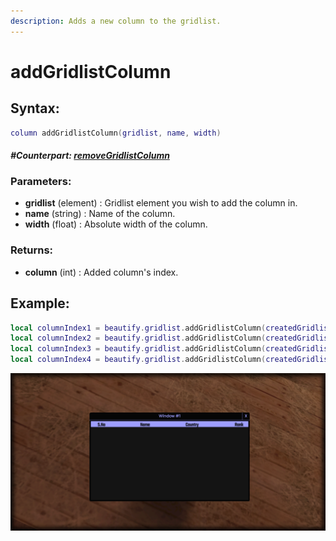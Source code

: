 ```yaml
---
description: Adds a new column to the gridlist.
---
```


# addGridlistColumn

## **Syntax:**

```lua
column addGridlistColumn(gridlist, name, width)
```

#### _**\#Counterpart:**_ [_**removeGridlistColumn**_](removegridlistcolumn.md)

### **Parameters:**

* **gridlist** \(element\) : Gridlist element you wish to add the column in.
* **name** \(string\) : Name of the column.
* **width** \(float\) : Absolute width of the column.

### **Returns:**

* **column** \(int\) : Added column's index.

## **Example:**

```lua
local columnIndex1 = beautify.gridlist.addGridlistColumn(createdGridlist, "S.No", 75)
local columnIndex2 = beautify.gridlist.addGridlistColumn(createdGridlist, "Name", 250)
local columnIndex3 = beautify.gridlist.addGridlistColumn(createdGridlist, "Country", 100)
local columnIndex4 = beautify.gridlist.addGridlistColumn(createdGridlist, "Rank", 250)
```

![](../../.gitbook/assets/addgridlistcolumn.png)


